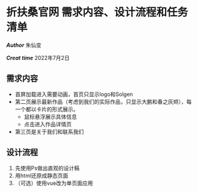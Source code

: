 # 折扶桑官网 需求内容、设计流程和任务清单

***Author*** 朱仙变

***Creat time*** 2022年7月2日

## 需求内容

- 首屏加载进入需要动画，首页只显示logo和Solgen
- 第二页展示最新作品（考虑到我们的实际作品，只显示大鹏和春之灰烬），每一个都以卡片的形式展示。
  - 鼠标悬浮展示具体信息
  - 点击进入作品详情页 
- 第三页是关于我们和联系我们

## 设计流程

1. 先使用Ps做出直观的设计稿
2. 用html还原成静态页面
3. （可选）使用vue改为单页面应用